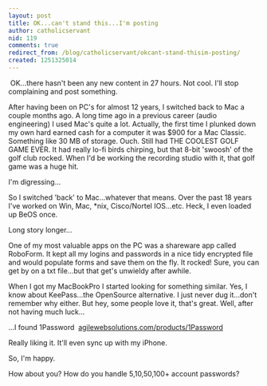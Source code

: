 ```yaml
---
layout: post
title: OK...can't stand this...I'm posting
author: catholicservant
nid: 119
comments: true
redirect_from: /blog/catholicservant/okcant-stand-thisim-posting/
created: 1251325014
---
```

<p>&nbsp;OK...there hasn't been any new content in 27 hours. Not cool. I'll stop complaining and post something.</p>
<p>After having been on PC's for almost 12 years, I switched back to Mac a couple months ago. A long time ago in a previous career (audio engineering) I used Mac's quite a lot. Actually, the first time I plunked down my own hard earned cash for a computer it was $900 for a Mac Classic. Something like 30 MB of storage. Ouch. Still had THE COOLEST GOLF GAME EVER. It had really lo-fi birds chirping, but that 8-bit 'swoosh' of the golf club rocked. When I'd be working the recording studio with it, that golf game was a huge hit.&nbsp;</p>
<p>I'm digressing...</p>
<p>So I switched 'back' to Mac...whatever that means. Over the past 18 years I've worked on Win, Mac, *nix, Cisco/Nortel IOS...etc. Heck, I even loaded up BeOS once.</p>
<p>Long story longer...</p>
<p>One of my most valuable apps on the PC was a shareware app called RoboForm. It kept all my logins and passwords in a nice tidy encrypted file and would populate forms and save them on the fly. It rocked! Sure, you can get by on a txt file...but that get's unwieldy after awhile.</p>
<p>When I got my MacBookPro I started looking for something similar. Yes, I know about KeePass...the OpenSource alternative. I just never dug it...don't remember why either. But hey, some people love it, that's great. Well, after not having much luck...</p>
<p>...I found 1Password&nbsp;&nbsp;<a href="http://agilewebsolutions.com/products/1Password">agilewebsolutions.com/products/1Password</a></p>
<p>Really liking it. It'll even sync up with my iPhone.</p>
<p>So, I'm happy.</p>
<p>How about you? How do you handle 5,10,50,100+ account passwords?&nbsp;</p>
